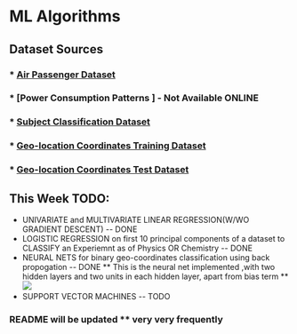 #  ML Algorithms 


## Dataset Sources
### * [Air Passenger Dataset](http://www-eio.upc.edu/~pau/cms/rdata/doc/datasets/AirPassengers.html)
### * [Power Consumption Patterns ] - Not Available ONLINE
### * [Subject Classification Dataset](http://komarix.org/ac/ds/)
### * [Geo-location Coordinates Training Dataset](https://vincentarelbundock.github.io/Rdatasets/doc/MASS/synth.tr.html)
### * [Geo-location Coordinates Test Dataset](https://vincentarelbundock.github.io/Rdatasets/doc/MASS/synth.te.html)


## This Week TODO:
* UNIVARIATE and MULTIVARIATE LINEAR REGRESSION(W/WO GRADIENT DESCENT) -- DONE
* LOGISTIC REGRESSION on first 10 principal components of a dataset to CLASSIFY an Experiemnt as of Physics OR Chemistry -- DONE
* NEURAL NETS for binary geo-coordinates classification using back propogation -- DONE
** This is the neural net implemented ,with two hidden layers and two units in each hidden layer, apart from bias term ** 
![](https://github.com/ishaan007/Machine-Learning/blob/master/Assets/neural_net_implemented.jpg)
* SUPPORT VECTOR MACHINES -- TODO

### README will be updated ** very very frequently



